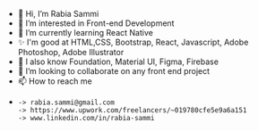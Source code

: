 - 👋 Hi, I’m Rabia Sammi
- 👀 I’m interested in Front-end Development
- 🌱 I’m currently learning React Native
- ✨ I'm good at HTML,CSS, Bootstrap, React, Javascript, Adobe Photoshop, Adobe Illustrator
- 👋 I also know Foundation, Material UI, Figma, Firebase
- 💞️ I’m looking to collaborate on any front end project 
- 📫 How to reach me 
- 
      -> rabia.sammi@gmail.com
      -> https://www.upwork.com/freelancers/~019780cfe5e9a6a151
      -> www.linkedin.com/in/rabia-sammi
